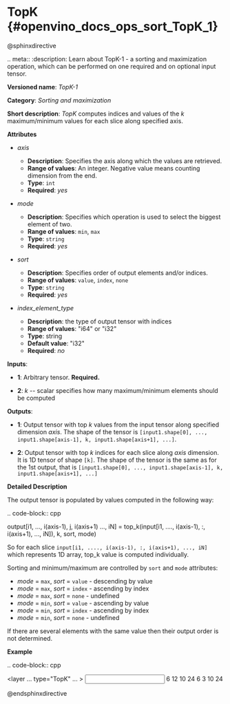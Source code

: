# TopK {#openvino_docs_ops_sort_TopK_1}

@sphinxdirective

.. meta::
  :description: Learn about TopK-1 - a sorting and maximization operation, which 
                can be performed on one required and on optional input tensor.

**Versioned name**: *TopK-1*

**Category**: *Sorting and maximization*

**Short description**: *TopK* computes indices and values of the *k* maximum/minimum values for each slice along specified axis.

**Attributes**

* *axis*

  * **Description**: Specifies the axis along which the values are retrieved.
  * **Range of values**: An integer. Negative value means counting dimension from the end.
  * **Type**: ``int``
  * **Required**: *yes*

* *mode*

  * **Description**: Specifies which operation is used to select the biggest element of two.
  * **Range of values**: ``min``, ``max``
  * **Type**: ``string``
  * **Required**: *yes*

* *sort*

  * **Description**: Specifies order of output elements and/or indices.
  * **Range of values**: ``value``, ``index``, ``none``
  * **Type**: ``string``
  * **Required**: *yes*

* *index_element_type*

  * **Description**: the type of output tensor with indices
  * **Range of values**: "i64" or "i32"
  * **Type**: string
  * **Default value**: "i32"
  * **Required**: *no*

**Inputs**:

*   **1**: Arbitrary tensor. **Required.**

*   **2**: *k* -- scalar specifies how many maximum/minimum elements should be computed

**Outputs**:

*   **1**: Output tensor with top *k* values from the input tensor along specified dimension *axis*. The shape of the tensor is ``[input1.shape[0], ..., input1.shape[axis-1], k, input1.shape[axis+1], ...]``.

*   **2**: Output tensor with top *k* indices for each slice along *axis* dimension. It is 1D tensor of shape ``[k]``. The shape of the tensor is the same as for the 1st output, that is ``[input1.shape[0], ..., input1.shape[axis-1], k, input1.shape[axis+1], ...]``

**Detailed Description**

The output tensor is populated by values computed in the following way:

.. code-block:: cpp

   output[i1, ..., i(axis-1), j, i(axis+1) ..., iN] = top_k(input[i1, ...., i(axis-1), :, i(axis+1), ..., iN]), k, sort, mode)

So for each slice ``input[i1, ...., i(axis-1), :, i(axis+1), ..., iN]`` which represents 1D array, top_k value is computed individually.

Sorting and minimum/maximum are controlled by ``sort`` and ``mode`` attributes:

* *mode* = ``max``, *sort* = ``value`` - descending by value
* *mode* = ``max``, *sort* = ``index`` - ascending by index
* *mode* = ``max``, *sort* = ``none``  - undefined
* *mode* = ``min``, *sort* = ``value`` - ascending by value
* *mode* = ``min``, *sort* = ``index`` - ascending by index
* *mode* = ``min``, *sort* = ``none``  - undefined

If there are several elements with the same value then their output order is not determined.

**Example**

.. code-block:: cpp 

  <layer ... type="TopK" ... >
      <data axis="1" mode="max" sort="value"/>
      <input>
          <port id="0">
              <dim>6</dim>
              <dim>12</dim>
              <dim>10</dim>
              <dim>24</dim>
          </port>
          <port id="1">
              <!-- k = 3 -->
          </port>
      <output>
          <port id="2">
              <dim>6</dim>
              <dim>3</dim>
              <dim>10</dim>
              <dim>24</dim>
          </port>
      </output>
  </layer>


@endsphinxdirective
